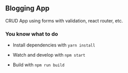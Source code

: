 ## Blogging App

CRUD App using forms with validation, react router, etc. 

### You know what to do

- Install dependencies with ` yarn install `

- Watch and develop with ` npm start `

- Build with `npm run build`
